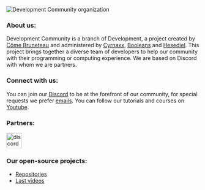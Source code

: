![Development Community organization](https://media.discordapp.net/attachments/668301486396014622/1039278089479401522/banner_development_community.png?width=900&height=371)

<h3>About us:</h3>
Development Community is a branch of Development, a project created by <a href="https://github.com/SUPRAZY-DEV">Côme Bruneteau</a> and administered by <a href="https://github.com/Cyrnax24">Cyrnaxx</a>, <a href="https://github.com/booleans-oss">Booleans</a> and <a href="https://github.com/Hesedi3l">Hesediel</a>. This project brings together a diverse team of developers to help our community with their programming or computing experience. We are based on Discord with whom we are partners.

<h3>Connect with us:</h3>
You can join our <a href="https://discord.gg/dev-community">Discord</a> to be at the forefront of our community, for special requests we prefer <a href="mailto:comebruneteaupro@gmail.com">emails</a>. You can follow our tutorials and courses on <a href="https://youtube.com/DevelopmentCommunityFR">Youtube</a>.

<h3>Partners:</h3>
<p align="left">
<a href="https://discord.com/"><img src="https://logodownload.org/wp-content/uploads/2017/11/discord-logo-0.png" alt="discord" width="40" height="40"/></a>
</p>

<h3>Our open-source projects:</h3>

* <a href="https://github.com/orgs/development-community/repositories">Repositories</a>
* <a href="https://www.youtube.com/@DevelopmentCommunityFR/videos">Last videos</a>

